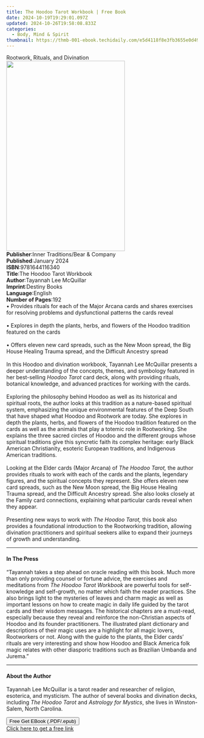 ```yaml
---
title: The Hoodoo Tarot Workbook | Free Book
date: 2024-10-19T19:29:01.097Z
updated: 2024-10-26T19:58:08.833Z
categories:
  - Body, Mind & Spirit
thumbnail: https://thmb-001-ebook.techidaily.com/e5d4118f8e3fb3655e0d4929a82f09f49859b6829a321176f53ffe6adab1ed71.jpg
---
```

<main id="book-container">
  <div class="flex flex-col">
    <div class="book-brief flex-1 py-6 px-4 sm:p-6 md:py-10 md:px-8">
      <!-- brief-->
      <div class="book-brief-main">Rootwork, Rituals, and Divination</div>
    </div>
    <div
      class="book-meta-info flex-1 grid gap-4 col-start-1 col-end-3 row-start-1 sm:mb-6 sm:grid-cols-4 lg:gap-6 lg:col-start-2 lg:row-end-6 lg:row-span-6 lg:mb-0"
    >
      <div
        class="book-meta-info-left place-content-center mt-4 p-4 text-sm leading-6 col-start-2 col-span-2 dark:text-slate-400"
      >
        <img
          class="w-full h-500 object-cover rounded-lg sm:h-255 sm:col-span-2 lg:col-span-full"
          src="https://img-001-ebook.techidaily.com/3a4e814c2cc22e424d4862568d351fffebbb3e87fcf2e685f61ada2f1af3b97a.jpg"
          alt=""
          width="312"
          height="500"
        />
      </div>
      <div
        class="book-meta-info-right mt-2 col-start-1 row-start-2 col-span-3 self-center"
      >
        <!-- meta data  -->
        <div class="flex flex-col px-4 md:px-8">
          <div class="flex-1">
            <strong>Publisher</strong>:<span class="px-2"
              >Inner Traditions/Bear &amp; Company</span
            >
          </div>
          <div class="flex-1">
            <strong>Published</strong>:<span class="px-2">January 2024</span>
          </div>
          <div class="flex-1">
            <strong>ISBN</strong>:<span class="px-2">9781644116340</span>
          </div>
          <div class="flex-1">
            <strong>Title</strong>:<span class="px-2"
              >The Hoodoo Tarot Workbook</span
            >
          </div>
          <div class="flex-1">
            <strong>Author</strong>:<span class="px-2"
              >Tayannah Lee McQuillar</span
            >
          </div>
          <div class="flex-1">
            <strong>Imprint</strong>:<span class="px-2">Destiny Books</span>
          </div>
          <div class="flex-1">
            <strong>Language</strong>:<span class="px-2">English</span>
          </div>
          <div class="flex-1">
            <strong>Number of Pages</strong>:<span class="px-2">192</span>
          </div>
        </div>
      </div>
    </div>
    <div class="book-description flex-1 py-6 px-4 sm:p-6 md:py-10 md:px-8">
      <div class="book-description-main">
        <div accordion-content="" id="description">
          • Provides rituals for each of the Major Arcana cards and shares
          exercises for resolving problems and dysfunctional patterns the cards
          reveal<br /><br />• Explores in depth the plants, herbs, and flowers
          of the Hoodoo tradition featured on the cards<br /><br />• Offers
          eleven new card spreads, such as the New Moon spread, the Big House
          Healing Trauma spread, and the Difficult Ancestry spread<br /><br />In
          this Hoodoo and divination workbook, Tayannah Lee McQuillar presents a
          deeper understanding of the concepts, themes, and symbology featured
          in her best-selling <i>Hoodoo Tarot</i> card deck, along with
          providing rituals, botanical knowledge, and advanced practices for
          working with the cards.<br /><br />Exploring the philosophy behind
          Hoodoo as well as its historical and spiritual roots, the author looks
          at this tradition as a nature-based spiritual system, emphasizing the
          unique environmental features of the Deep South that have shaped what
          Hoodoo and Rootwork are today. She explores in depth the plants,
          herbs, and flowers of the Hoodoo tradition featured on the cards as
          well as the animals that play a totemic role in Root­working. She
          explains the three sacred circles of Hoodoo and the different groups
          whose spiritual traditions give this syncretic faith its complex
          heritage: early Black American Christianity, esoteric European
          traditions, and Indigenous American traditions. <br /><br />Looking at
          the Elder cards (Major Arcana) of <i>The Hoodoo Tarot,</i> the author
          provides rituals to work with each of the cards and the plants,
          legendary figures, and the spiritual concepts they represent. She
          offers eleven new card spreads, such as the New Moon spread, the Big
          House Healing Trauma spread, and the Difficult Ancestry spread. She
          also looks closely at the Family card connections, explaining what
          particular cards reveal when they appear.<br /><br />Presenting new
          ways to work with <i>The Hoodoo Tarot,</i> this book also provides a
          foundational introduction to the Rootworking tradition, allowing
          divination practitioners and spiritual seekers alike to expand their
          journeys of growth and understanding.
        </div>
        <div class="accordion-fader"></div>
      </div>
    </div>
    <div class="book-excerpts flex-1 py-6 px-4 sm:p-6 md:py-10 md:px-8">
      <!-- excerpts-->
      <div class="book-excerpts-main">
        <hr />
        <h4 class="placeholder placeholder-heading">
          <span>In The Press</span>
        </h4>
        <p>
          “Tayannah takes a step ahead on oracle reading with this book. Much
          more than only providing counsel or fortune advice, the exercises and
          meditations from <i>The Hoodoo Tarot Workbook</i> are powerful tools
          for self-knowledge and self-growth, no matter which faith the reader
          practices. She also brings light to the mysteries of leaves and charm
          magic as well as important lessons on how to create magic in daily
          life guided by the tarot cards and their wisdom messages. The
          historical chapters are a must-read, especially because they reveal
          and reinforce the non-Christian aspects of Hoodoo and its founder
          practitioners. The illustrated plant dictionary and descriptions of
          their magic uses are a highlight for all magic lovers, Rootworkers or
          not. Along with the guide to the plants, the Elder cards’ rituals are
          very interesting and show how Hoodoo and Black America folk magic
          relates with other diasporic traditions such as Brazilian Umbanda and
          Jurema.”
        </p>
      </div>
    </div>
    <div class="book-about-author flex-1 py-6 px-4 sm:p-6 md:py-10 md:px-8">
      <!-- about author-->
      <div class="book-main-author-main">
        <hr />
        <h4 class="placeholder placeholder-heading">
          <span>About the Author</span>
        </h4>
        <p>
          Tayannah Lee McQuillar is a tarot reader and researcher of religion,
          esoterica, and mysticism. The author of several books and divination
          decks, including <i>The Hoodoo Tarot</i> and
          <i>Astrology for Mystics</i>, she lives in Winston-Salem, North
          Carolina.
        </p>
      </div>
    </div>
    <div class="book-free-get flex-1 py-6 px-4 sm:p-6 md:py-10 md:px-8">
      <button
        id="btn-free-get"
        class="bg-blue-500 hover:bg-blue-700 text-white font-bold py-2 px-4 rounded"
      >
        Free Get EBook (.PDF/.epub)
      </button>
      <div id="countdown-display" class="px-2 text-lg mt-2"></div>
      <a
        id="free-link"
        class="hidden bg-blue-500 hover:bg-blue-700 text-white font-bold py-2 px-4 rounded"
        href="https://www.ebooks.com/en-us/book/211013572/the-hoodoo-tarot-workbook/tayannah-lee-mcquillar/"
        target="_blank"
        >Click here to get a free link</a
      >
    </div>
    <script>
      let countdownTime = 0;
      let countdownInterval = null;
      document
        .getElementById('btn-free-get')
        .addEventListener('click', startCountdown);
      function startCountdown() {
        countdownTime = new Date().getTime() + 60000 * 3;
        countdownInterval = setInterval(updateCountdown, 1000);
        document.getElementById('btn-free-get').disabled = true;
        document
          .getElementById('btn-free-get')
          .classList.add('bg-gray-500', 'cursor-not-allowed');
      }
      function updateCountdown() {
        let currentTime = new Date().getTime();
        let timeLeft = countdownTime - currentTime;
        let secondsLeft = Math.floor(timeLeft / 1000);
        document.getElementById('countdown-display').innerHTML =
          `Remaining time: ${secondsLeft} seconds.`;
        if (secondsLeft <= 0) {
          clearInterval(countdownInterval);
          document.getElementById('btn-free-get').classList.add('hidden');
          document.getElementById('free-link').classList.remove('hidden');
          document.getElementById('countdown-display').innerHTML = '';
        }
      }
    </script>
  </div>
</main>

<ins class="adsbygoogle"
      style="display:block"
      data-ad-client="ca-pub-7571918770474297"
      data-ad-slot="8358498916"
      data-ad-format="auto"
      data-full-width-responsive="true"></ins>
    